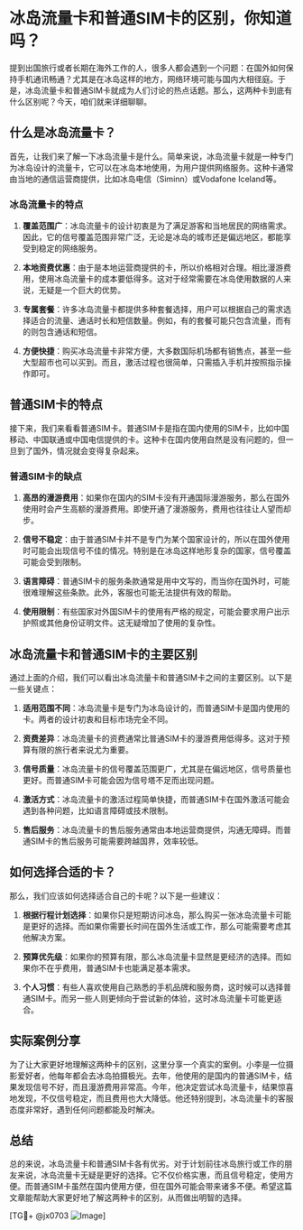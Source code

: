 # 冰岛流量卡和普通SIM卡的区别，你知道吗？

提到出国旅行或者长期在海外工作的人，很多人都会遇到一个问题：在国外如何保持手机通讯畅通？尤其是在冰岛这样的地方，网络环境可能与国内大相径庭。于是，冰岛流量卡和普通SIM卡就成为人们讨论的热点话题。那么，这两种卡到底有什么区别呢？今天，咱们就来详细聊聊。

## 什么是冰岛流量卡？

首先，让我们来了解一下冰岛流量卡是什么。简单来说，冰岛流量卡就是一种专门为冰岛设计的流量卡，它可以在冰岛本地使用，为用户提供网络服务。这种卡通常由当地的通信运营商提供，比如冰岛电信（Siminn）或Vodafone Iceland等。

### 冰岛流量卡的特点

1. **覆盖范围广**：冰岛流量卡的设计初衷是为了满足游客和当地居民的网络需求。因此，它的信号覆盖范围非常广泛，无论是冰岛的城市还是偏远地区，都能享受到稳定的网络服务。

2. **本地资费优惠**：由于是本地运营商提供的卡，所以价格相对合理。相比漫游费用，使用冰岛流量卡的成本要低得多。这对于经常需要在冰岛使用数据的人来说，无疑是一个巨大的优势。

3. **专属套餐**：许多冰岛流量卡都提供多种套餐选择，用户可以根据自己的需求选择适合的流量、通话时长和短信数量。例如，有的套餐可能只包含流量，而有的则包含通话和短信。

4. **方便快捷**：购买冰岛流量卡非常方便，大多数国际机场都有销售点，甚至一些大型超市也可以买到。而且，激活过程也很简单，只需插入手机并按照指示操作即可。

## 普通SIM卡的特点

接下来，我们来看看普通SIM卡。普通SIM卡是指在国内使用的SIM卡，比如中国移动、中国联通或中国电信提供的卡。这种卡在国内使用自然是没有问题的，但一旦到了国外，情况就会变得复杂起来。

### 普通SIM卡的缺点

1. **高昂的漫游费用**：如果你在国内的SIM卡没有开通国际漫游服务，那么在国外使用时会产生高额的漫游费用。即使开通了漫游服务，费用也往往让人望而却步。

2. **信号不稳定**：由于普通SIM卡并不是专门为某个国家设计的，所以在国外使用时可能会出现信号不佳的情况。特别是在冰岛这样地形复杂的国家，信号覆盖可能会受到限制。

3. **语言障碍**：普通SIM卡的服务条款通常是用中文写的，而当你在国外时，可能很难理解这些条款。此外，客服也可能无法提供有效的帮助。

4. **使用限制**：有些国家对外国SIM卡的使用有严格的规定，可能会要求用户出示护照或其他身份证明文件。这无疑增加了使用的复杂性。

## 冰岛流量卡和普通SIM卡的主要区别

通过上面的介绍，我们可以看出冰岛流量卡和普通SIM卡之间的主要区别。以下是一些关键点：

1. **适用范围不同**：冰岛流量卡是专门为冰岛设计的，而普通SIM卡是国内使用的卡。两者的设计初衷和目标市场完全不同。

2. **资费差异**：冰岛流量卡的资费通常比普通SIM卡的漫游费用低得多。这对于预算有限的旅行者来说尤为重要。

3. **信号质量**：冰岛流量卡的信号覆盖范围更广，尤其是在偏远地区，信号质量也更好。而普通SIM卡可能会因为信号塔不足而出现问题。

4. **激活方式**：冰岛流量卡的激活过程简单快捷，而普通SIM卡在国外激活可能会遇到各种问题，比如语言障碍或技术限制。

5. **售后服务**：冰岛流量卡的售后服务通常由本地运营商提供，沟通无障碍。而普通SIM卡的售后服务可能需要跨越国界，效率较低。

## 如何选择合适的卡？

那么，我们应该如何选择适合自己的卡呢？以下是一些建议：

1. **根据行程计划选择**：如果你只是短期访问冰岛，那么购买一张冰岛流量卡可能是更好的选择。而如果你需要长时间在国外生活或工作，那么可能需要考虑其他解决方案。

2. **预算优先级**：如果你的预算有限，那么冰岛流量卡显然是更经济的选择。而如果你不在乎费用，普通SIM卡也能满足基本需求。

3. **个人习惯**：有些人喜欢使用自己熟悉的手机品牌和服务商，这时候可以选择普通SIM卡。而另一些人则更倾向于尝试新的体验，这时冰岛流量卡可能更适合。

## 实际案例分享

为了让大家更好地理解这两种卡的区别，这里分享一个真实的案例。小李是一位摄影爱好者，他每年都会去冰岛拍摄极光。去年，他使用的是国内的普通SIM卡，结果发现信号不好，而且漫游费用非常高。今年，他决定尝试冰岛流量卡，结果惊喜地发现，不仅信号稳定，而且费用也大大降低。他还特别提到，冰岛流量卡的客服态度非常好，遇到任何问题都能及时解决。

## 总结

总的来说，冰岛流量卡和普通SIM卡各有优劣。对于计划前往冰岛旅行或工作的朋友来说，冰岛流量卡无疑是更好的选择。它不仅价格实惠，而且信号稳定，使用方便。而普通SIM卡虽然在国内使用方便，但在国外可能会带来诸多不便。希望这篇文章能帮助大家更好地了解这两种卡的区别，从而做出明智的选择。

[TG💪+ @jx0703 ![Image](https://github.com/user-attachments/assets/dbca1d08-cadb-493c-b0ec-ad6f7a83f270)]